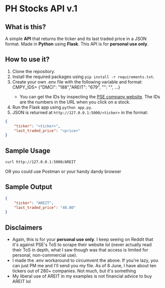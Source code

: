 # PH Stocks API v.1

## What is this?
A simple **API** that returns the ticker and its last traded price in a JSON format. Made in **Python** using **Flask**. This API is for **personal use only**.

## How to use it?
1. Clone the repository.
2. Install the required packages using `pip install -r requirements.txt`.
3. Create your own .env file with the following variable and format:
    CMPY_IDS= {"DMCI": "188","AREIT": "679", "<ticker>": "<id>", ...}
    - You can get the IDs by inspecting the [PSE company website](https://edge.pse.com.ph/companyDirectory/form.do). The IDs are the numbers in the URL when you click on a stock.
4. Run the Flask app using `python app.py`.
5. JSON is returned at `http://127.0.0.1:5000/<ticker>` in the format:
```json
{
    "ticker": "<ticker>",
    "last_traded_price": "<price>"
}
```
## Sample Usage
```bash
curl http://127.0.0.1:5000/AREIT
```
OR you could use Postman or your handy dandy browser

## Sample Output
```json
{
    "ticker": "AREIT",
    "last_traded_price": "40.00"
}
```

## Disclaimers
- Again, this is for your **personal use only**. I keep seeing on Reddit that it's against PSE's ToS to scrape their website lol (never actually read their ToS in depth, what I saw though was that access is limited for personal, non-commercial use).
- I made the .env workaround to circumvent the above. If you're lazy, you can just PM me and I'll send you my file. As of 8 June, I have about ten tickers out of 280+ companies. Not much, but it's something
- My liberal use of AREIT in my examples is not financial advice to buy AREIT lol
